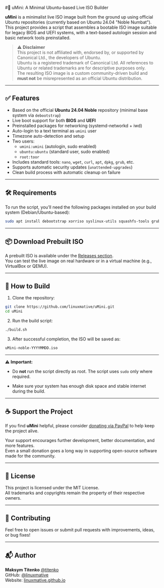#🧱 uMini: A Minimal Ubuntu-based Live ISO Builder

**uMini** is a minimalist live ISO image built from the ground up using official Ubuntu repositories (currently based on Ubuntu 24.04 "Noble Numbat").  
This project provides a script that assembles a bootable ISO image suitable for legacy BIOS and UEFI systems, with a text-based autologin session and basic network tools preinstalled.

> ⚠️ **Disclaimer**  
> This project is not affiliated with, endorsed by, or supported by Canonical Ltd., the developers of Ubuntu.  
> Ubuntu is a registered trademark of Canonical Ltd. All references to Ubuntu or related trademarks are for descriptive purposes only.  
> The resulting ISO image is a custom community-driven build and **must not** be misrepresented as an official Ubuntu distribution.

----------

## ✅ Features

- Based on the official **Ubuntu 24.04 Noble** repository (minimal base system via `debootstrap`)
- Live boot support for both **BIOS** and **UEFI**
- Preinstalled packages for networking (systemd-networkd + iwd)
- Auto-login to a text terminal as `umini` user
- Timezone auto-detection and setup
- Two users:  
  - `umini:umini` (autologin, sudo enabled)  
  - `ubuntu:ubuntu` (standard user, sudo enabled)  
  - `root:toor`
- Includes standard tools: `nano`, `wget`, `curl`, `apt`, `dpkg`, `grub`, etc.
- Supports automatic security updates (`unattended-upgrades`)
- Clean build process with automatic cleanup on failure

----------

## 🛠 Requirements

To run the script, you’ll need the following packages installed on your build system (Debian/Ubuntu-based):

```bash
sudo apt install debootstrap xorriso syslinux-utils squashfs-tools grub-pc-bin grub-efi-amd64-bin mtools 
```  

----------

## 📦 Download Prebuilt ISO

A prebuilt ISO is available under the [Releases section](https://github.com/linuxmative/uMini-Custom-Ubuntu-Based-Live-ISO-Builder/releases).  
You can test the live image on real hardware or in a virtual machine (e.g., VirtualBox or QEMU).

----------

## 🚀 How to Build

1.  Clone the repository:
```bash
git clone https://github.com/linuxmative/uMini.git
cd uMini
``` 
    
2. Run the build script:

```bash
./build.sh
``` 

3. After successful completion, the ISO will be saved as:

```bash
uMini-noble-YYYYMMDD.iso
``` 

----------

⚠️ **Important:**

-   Do **not** run the script directly as root. The script uses `sudo` only where required.
    
-   Make sure your system has enough disk space and stable internet during the build.

----------

## ☕ Support the Project

If you find **uMini** helpful, please consider [donating via PayPal](https://www.paypal.com/donate/?hosted_button_id=8P43MJQ2TM7S2) to help keep the project alive.

Your support encourages further development, better documentation, and more features.  
Even a small donation goes a long way in supporting open-source software made for the community.

----------

## 📜 License

This project is licensed under the MIT License.  
All trademarks and copyrights remain the property of their respective owners.

----------

## 🤝 Contributing

Feel free to open issues or submit pull requests with improvements, ideas, or bug fixes!

----------

## 📬 Author

**Maksym Titenko** [@titenko](https://github.com/titenko)  
GitHub: [@linuxmative](https://github.com/linuxmative)  
Website: [linuxmative.github.io](https://linuxmative.github.io)
